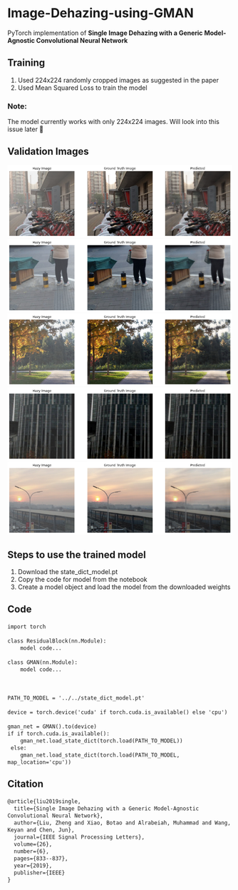 # Image-Dehazing-using-GMAN
PyTorch implementation of <b>Single Image Dehazing with a Generic Model-Agnostic Convolutional Neural Network</b>


<h2>Training</h2>
<ol>
   <li>Used 224x224 randomly cropped images as suggested in the paper </li>
   <li>Used Mean Squared Loss to train the model</li>
</ol>

<h3>Note:</h3>
<p>The model currently works with only 224x224 images. Will look into this issue later 🙂</p>


<h2>Validation Images</h2>

<img src="demo_1.png"/>
<img src="demo_2.png"/>
<img src="demo_3.png"/>
<img src="demo_4.png"/>
<img src="demo_5.png"/>


<h2> Steps to use the trained model </h2>
<ol>
   <li>Download the state_dict_model.pt </li>
   <li>Copy the code for model from the notebook </li>
   <li>Create a model object and load the model from the downloaded weights</li>
</ol>

<h2>Code</h2>

```
import torch

class ResidualBlock(nn.Module):
    model code...

class GMAN(nn.Module):
    model code...
    


PATH_TO_MODEL = '../../state_dict_model.pt'
    
device = torch.device('cuda' if torch.cuda.is_available() else 'cpu')

gman_net = GMAN().to(device)
if if torch.cuda.is_available():
    gman_net.load_state_dict(torch.load(PATH_TO_MODEL))
 else:
    gman_net.load_state_dict(torch.load(PATH_TO_MODEL, map_location='cpu'))
```



<h2>Citation</h2>

```
@article{liu2019single,
  title={Single Image Dehazing with a Generic Model-Agnostic Convolutional Neural Network},
  author={Liu, Zheng and Xiao, Botao and Alrabeiah, Muhammad and Wang, Keyan and Chen, Jun},
  journal={IEEE Signal Processing Letters},
  volume={26},
  number={6},
  pages={833--837},
  year={2019},
  publisher={IEEE}
}
```
